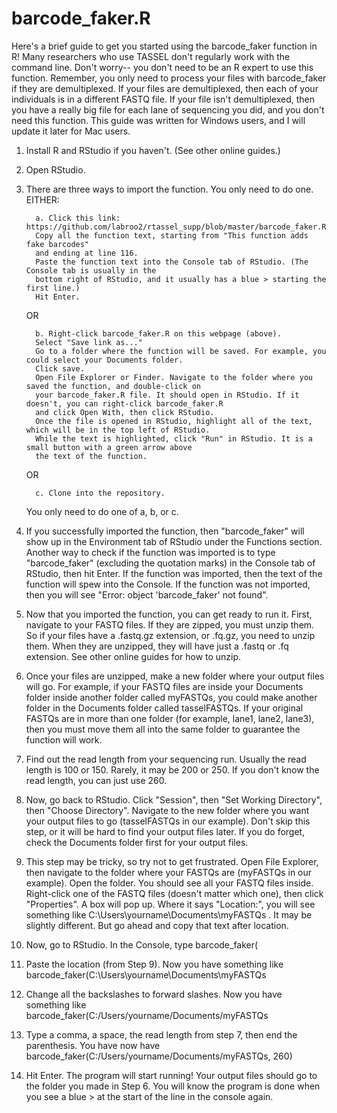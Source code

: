 # barcode_faker.R

Here's a brief guide to get you started using the barcode_faker function in R! Many researchers who use TASSEL
don't regularly work with the command line. Don't worry-- you don't need to be an R expert to use this function.
Remember, you only need to process your files with barcode_faker if they are demultiplexed. If your files are
demultiplexed, then each of your individuals is in a different FASTQ file. If your file isn't demultiplexed, then
you have a really big file for each lane of sequencing you did, and you don't need this function. This guide was
written for Windows users, and I will update it later for Mac users. 

1. Install R and RStudio if you haven't. (See other online guides.)
2. Open RStudio.
3. There are three ways to import the function. You only need to do one. EITHER:
         
         a. Click this link: https://github.com/labroo2/rtassel_supp/blob/master/barcode_faker.R
         Copy all the function text, starting from "This function adds fake barcodes"
         and ending at line 116.
         Paste the function text into the Console tab of RStudio. (The Console tab is usually in the
         bottom right of RStudio, and it usually has a blue > starting the first line.)
         Hit Enter.
      
      OR

         b. Right-click barcode_faker.R on this webpage (above).
         Select "Save link as..."
         Go to a folder where the function will be saved. For example, you could select your Documents folder.
         Click save.
         Open File Explorer or Finder. Navigate to the folder where you saved the function, and double-click on
         your barcode_faker.R file. It should open in RStudio. If it doesn't, you can right-click barcode_faker.R
         and click Open With, then click RStudio.
         Once the file is opened in RStudio, highlight all of the text, which will be in the top left of RStudio.
         While the text is highlighted, click "Run" in RStudio. It is a small button with a green arrow above
         the text of the function.
      
      OR
      
         c. Clone into the repository.
      
      You only need to do one of a, b, or c.
      
4. If you successfully imported the function, then "barcode_faker" will show up in the Environment tab of RStudio
      under the Functions section.
   Another way to check if the function was imported is to type "barcode_faker" (excluding the quotation marks) in
   the Console tab of RStudio, then hit Enter. If the function was imported, then the text of the function will 
   spew into the Console. If the function was not imported, then you will see "Error: object 'barcode_faker' not
   found".
 
 5. Now that you imported the function, you can get ready to run it. First, navigate to your FASTQ files. If they
 are zipped, you must unzip them. So if your files have a .fastq.gz extension, or .fq.gz, you need to unzip them.
 When they are unzipped, they will have just a .fastq or .fq extension. See other online guides for how to unzip.
 
 6. Once your files are unzipped, make a new folder where your output files will go. For example, if your FASTQ files
 are inside your Documents folder inside another folder called myFASTQs, you could make another folder in the Documents
 folder called tasselFASTQs. If your original FASTQs are in more than one folder (for example, lane1, lane2, lane3), then
 you must move them all into the same folder to guarantee the function will work.
 
 7. Find out the read length from your sequencing run. Usually the read length is 100 or 150. Rarely, it may be 200 or 250. If
 you don't know the read length, you can just use 260.
 
 8. Now, go back to RStudio. Click "Session", then "Set Working Directory", then "Choose Directory". Navigate to the new
 folder where you want your output files to go (tasselFASTQs in our example). Don't skip this step, or it will be hard to
 find your output files later. If you do forget, check the Documents folder first for your output files.
 
 9. This step may be tricky, so try not to get frustrated. Open File Explorer, then navigate to the folder where your
 FASTQs are (myFASTQs in our example). Open the folder. You should see all your FASTQ files inside. Right-click one of
 the FASTQ files (doesn't matter which one), then click "Properties". A box will pop up. Where it says "Location:", you
 will see something like C:\Users\yourname\Documents\myFASTQs . It may be slightly different. But go ahead and copy
 that text after location.
 
 10. Now, go to RStudio. In the Console, type barcode_faker(
 
 11. Paste the location (from Step 9). Now you have something like barcode_faker(C:\Users\yourname\Documents\myFASTQs
 
 12. Change all the backslashes to forward slashes. Now you have something like barcode_faker(C:/Users/yourname/Documents/myFASTQs
 
 13. Type a comma, a space, the read length from step 7, then end the parenthesis. You have now have
      barcode_faker(C:/Users/yourname/Documents/myFASTQs, 260)
 
 14. Hit Enter. The program will start running! Your output files should go to the folder you made in Step 6. You
     will know the program is done when you see a blue > at the start of the line in the console again.
 
 
 
 
